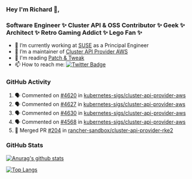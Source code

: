 ### Hey I'm Richard 👋, 

<h3 align="left">Software Engineer ✨ Cluster API & OSS Contributor ✨ Geek ✨ Architect ✨ Retro Gaming Addict ✨ Lego Fan ✨</h3>

- 🔭 I’m currently working at [SUSE](https://www.suse.com/) as a Principal Engineer
- 👯 I’m a maintainer of [Cluster API Provider AWS](https://github.com/kubernetes-sigs/cluster-api-provider-aws)
- 💬 I'm reading [Patch & Tweak](https://bjooks.com/products/patch-tweak-exploring-modular-synthesis)
- 📫 How to reach me: [![Twitter Badge](https://img.shields.io/badge/-@fruit_case-00acee?style=flat&logo=Twitter&logoColor=white)](https://twitter.com/intent/follow?screen_name=fruit_case "Follow on Twitter")

### GitHub Activity 

<!--START_SECTION:activity-->
1. 🗣 Commented on [#4620](https://github.com/kubernetes-sigs/cluster-api-provider-aws/pull/4620#issuecomment-1818499058) in [kubernetes-sigs/cluster-api-provider-aws](https://github.com/kubernetes-sigs/cluster-api-provider-aws)
2. 🗣 Commented on [#4627](https://github.com/kubernetes-sigs/cluster-api-provider-aws/pull/4627#issuecomment-1818496862) in [kubernetes-sigs/cluster-api-provider-aws](https://github.com/kubernetes-sigs/cluster-api-provider-aws)
3. 🗣 Commented on [#4630](https://github.com/kubernetes-sigs/cluster-api-provider-aws/pull/4630#issuecomment-1818487868) in [kubernetes-sigs/cluster-api-provider-aws](https://github.com/kubernetes-sigs/cluster-api-provider-aws)
4. 🗣 Commented on [#4568](https://github.com/kubernetes-sigs/cluster-api-provider-aws/pull/4568#issuecomment-1818475761) in [kubernetes-sigs/cluster-api-provider-aws](https://github.com/kubernetes-sigs/cluster-api-provider-aws)
5. 🎉 Merged PR [#204](https://github.com/rancher-sandbox/cluster-api-provider-rke2/pull/204) in [rancher-sandbox/cluster-api-provider-rke2](https://github.com/rancher-sandbox/cluster-api-provider-rke2)
<!--END_SECTION:activity-->

### GitHub Stats

[![Anurag's github stats](https://github-readme-stats.vercel.app/api?username=richardcase&count_private=true&show_icons=true)](https://github.com/anuraghazra/github-readme-stats)

[![Top Langs](https://github-readme-stats.vercel.app/api/top-langs/?username=richardcase&hide=html&layout=compact)](https://github.com/anuraghazra/github-readme-stats)
